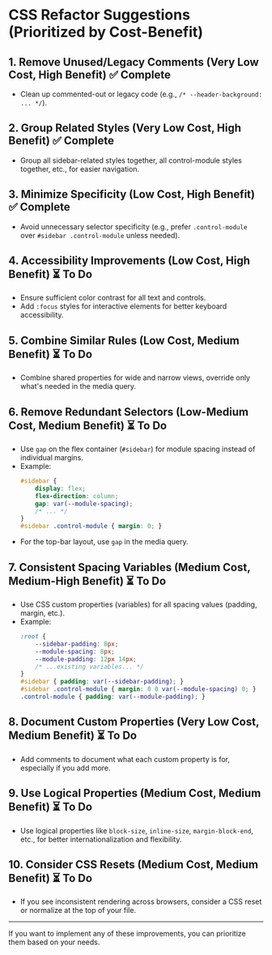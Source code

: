 
# CSS Refactor Suggestions (Prioritized by Cost-Benefit)


## 1. Remove Unused/Legacy Comments (Very Low Cost, High Benefit) ✅ Complete
- Clean up commented-out or legacy code (e.g., `/* --header-background: ... */`).


## 2. Group Related Styles (Very Low Cost, High Benefit) ✅ Complete
- Group all sidebar-related styles together, all control-module styles together, etc., for easier navigation.

## 3. Minimize Specificity (Low Cost, High Benefit) ✅ Complete
- Avoid unnecessary selector specificity (e.g., prefer `.control-module` over `#sidebar .control-module` unless needed).

## 4. Accessibility Improvements (Low Cost, High Benefit) ⏳ To Do
- Ensure sufficient color contrast for all text and controls.
- Add `:focus` styles for interactive elements for better keyboard accessibility.

## 5. Combine Similar Rules (Low Cost, Medium Benefit) ⏳ To Do
- Combine shared properties for wide and narrow views, override only what's needed in the media query.

## 6. Remove Redundant Selectors (Low-Medium Cost, Medium Benefit) ⏳ To Do
- Use `gap` on the flex container (`#sidebar`) for module spacing instead of individual margins.
- Example:
  ```css
  #sidebar {
      display: flex;
      flex-direction: column;
      gap: var(--module-spacing);
      /* ... */
  }
  #sidebar .control-module { margin: 0; }
  ```
- For the top-bar layout, use `gap` in the media query.

## 7. Consistent Spacing Variables (Medium Cost, Medium-High Benefit) ⏳ To Do
- Use CSS custom properties (variables) for all spacing values (padding, margin, etc.).
- Example:
  ```css
  :root {
      --sidebar-padding: 8px;
      --module-spacing: 8px;
      --module-padding: 12px 14px;
      /* ...existing variables... */
  }
  #sidebar { padding: var(--sidebar-padding); }
  #sidebar .control-module { margin: 0 0 var(--module-spacing) 0; }
  .control-module { padding: var(--module-padding); }
  ```

## 8. Document Custom Properties (Very Low Cost, Medium Benefit) ⏳ To Do
- Add comments to document what each custom property is for, especially if you add more.

## 9. Use Logical Properties (Medium Cost, Medium Benefit) ⏳ To Do
- Use logical properties like `block-size`, `inline-size`, `margin-block-end`, etc., for better internationalization and flexibility.

## 10. Consider CSS Resets (Medium Cost, Medium Benefit) ⏳ To Do
- If you see inconsistent rendering across browsers, consider a CSS reset or normalize at the top of your file.

---

If you want to implement any of these improvements, you can prioritize them based on your needs.

